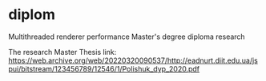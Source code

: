 # diplom
Multithreaded renderer performance Master's degree diploma research

The research Master Thesis link: https://web.archive.org/web/20220320090537/http://eadnurt.diit.edu.ua/jspui/bitstream/123456789/12546/1/Polishuk_dyp_2020.pdf
